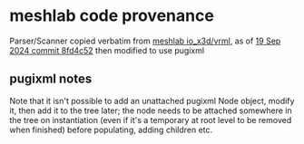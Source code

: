 # meshlab code provenance

Parser/Scanner copied verbatim from
  [meshlab io_x3d/vrml](https://github.com/cnr-isti-vclab/meshlab/tree/main/src/meshlabplugins/io_x3d/vrml),
as of [19 Sep 2024 commit 8fd4c52](https://github.com/cnr-isti-vclab/meshlab/commit/8fd4c52bc43872e34a1ec2c4a0e60aaf1730e918)
then modified to use pugixml

## pugixml notes
Note that it isn't possible to add an unattached pugixml Node object, modify it, then
add it to the tree later; the node needs to be attached somewhere in the tree on instantiation
(even if it's a temporary at root level to be removed when finished) before populating, adding
children etc.
